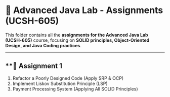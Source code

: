 # **📌 Advanced Java Lab - Assignments (UCSH-605)**
This folder contains all the **assignments for the Advanced Java Lab (UCSH-605)** course, focusing on **SOLID principles, Object-Oriented Design, and Java Coding practices**.

---

## **🔹 Assignment 1
1. Refactor a Poorly Designed Code (Apply SRP & OCP)
2. Implement Liskov Substitution Principle (LSP)
3. Payment Processing System (Applying All SOLID Principles)
